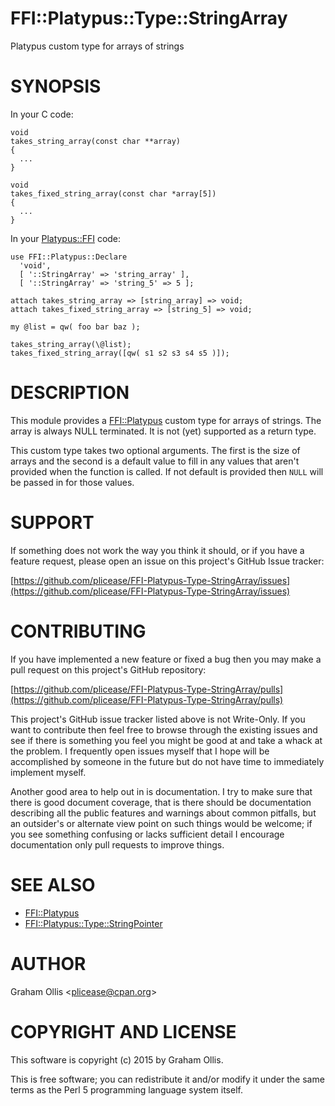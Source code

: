 # FFI::Platypus::Type::StringArray

Platypus custom type for arrays of strings

# SYNOPSIS

In your C code:

    void
    takes_string_array(const char **array)
    {
      ...
    }
    
    void
    takes_fixed_string_array(const char *array[5])
    {
      ...
    }

In your [Platypus::FFI](https://metacpan.org/pod/Platypus::FFI) code:

    use FFI::Platypus::Declare
      'void',
      [ '::StringArray' => 'string_array' ],
      [ '::StringArray' => 'string_5' => 5 ];
    
    attach takes_string_array => [string_array] => void;
    attach takes_fixed_string_array => [string_5] => void;
    
    my @list = qw( foo bar baz );
    
    takes_string_array(\@list);
    takes_fixed_string_array([qw( s1 s2 s3 s4 s5 )]);

# DESCRIPTION

This module provides a [FFI::Platypus](https://metacpan.org/pod/FFI::Platypus) custom type for arrays of 
strings. The array is always NULL terminated.  It is not (yet) supported 
as a return type.

This custom type takes two optional arguments.  The first is the size of 
arrays and the second is a default value to fill in any values that 
aren't provided when the function is called.  If not default is provided 
then `NULL` will be passed in for those values.

# SUPPORT

If something does not work the way you think it should, or if you have a
feature request, please open an issue on this project's GitHub Issue
tracker:

[https://github.com/plicease/FFI-Platypus-Type-StringArray/issues](https://github.com/plicease/FFI-Platypus-Type-StringArray/issues)

# CONTRIBUTING

If you have implemented a new feature or fixed a bug then you may make a
pull request on this project's GitHub repository:

[https://github.com/plicease/FFI-Platypus-Type-StringArray/pulls](https://github.com/plicease/FFI-Platypus-Type-StringArray/pulls)

This project's GitHub issue tracker listed above is not Write-Only.  If
you want to contribute then feel free to browse through the existing
issues and see if there is something you feel you might be good at and
take a whack at the problem.  I frequently open issues myself that I
hope will be accomplished by someone in the future but do not have time
to immediately implement myself.

Another good area to help out in is documentation.  I try to make sure
that there is good document coverage, that is there should be
documentation describing all the public features and warnings about
common pitfalls, but an outsider's or alternate view point on such
things would be welcome; if you see something confusing or lacks
sufficient detail I encourage documentation only pull requests to
improve things.

# SEE ALSO

- [FFI::Platypus](https://metacpan.org/pod/FFI::Platypus)
- [FFI::Platypus::Type::StringPointer](https://metacpan.org/pod/FFI::Platypus::Type::StringPointer)

# AUTHOR

Graham Ollis &lt;plicease@cpan.org>

# COPYRIGHT AND LICENSE

This software is copyright (c) 2015 by Graham Ollis.

This is free software; you can redistribute it and/or modify it under
the same terms as the Perl 5 programming language system itself.

